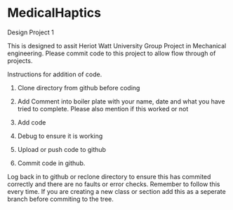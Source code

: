# MedicalHaptics
Design Project 1

This is designed to assit Heriot Watt University Group Project in Mechanical engineering. 
Please commit code to this project to allow flow through of projects. 

Instructions for addition of code. 
1. Clone directory from github before coding 

2. Add Comment into boiler plate with your name, date and what you have tried to complete. Please also mention if this worked or not 

3. Add code 

4. Debug to ensure it is working 

5. Upload or push code to github

6. Commit code in github. 

Log back in to github or reclone directory to ensure this has commited correctly and there are no faults or error checks. 
Remember to follow this every time. 
If you are creating a new class or section add this as a seperate branch before commiting to the tree. 
